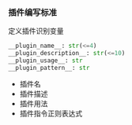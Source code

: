 ### 插件编写标准

定义插件识别变量

```python
__plugin_name__: str(<=4)
__plugin_description__: str(<=10)
__plugin_usage__: str
__plugin_pattern__: str
```

- 插件名
- 插件描述
- 插件用法
- 插件指令正则表达式

